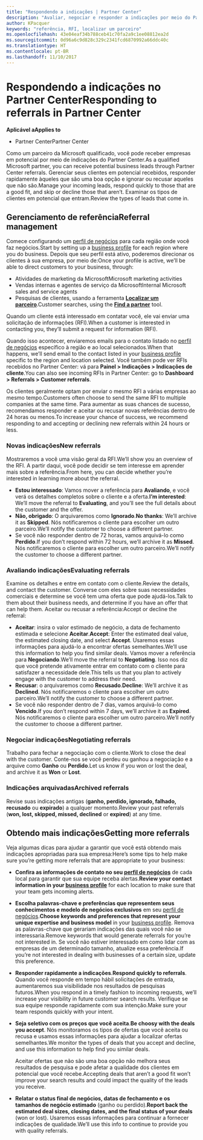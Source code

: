 ```yaml
---
title: "Respondendo a indicações | Partner Center"
description: "Avaliar, negociar e responder a indicações por meio do Partner Center."
author: KPacquer
keywords: "referência, RFI, localizar um parceiro"
ms.openlocfilehash: 43e04eaf34b788ceb41c70fa2a9c1ee08812ea2d
ms.sourcegitcommit: 0d96a6c9d828c329c2341fcd6870992a66ddc40c
ms.translationtype: HT
ms.contentlocale: pt-BR
ms.lasthandoff: 11/10/2017
---
```

# <a name="responding-to-referrals-in-partner-center"></a><span data-ttu-id="2349d-104">Respondendo a indicações no Partner Center</span><span class="sxs-lookup"><span data-stu-id="2349d-104">Responding to referrals in Partner Center</span></span>

**<span data-ttu-id="2349d-105">Aplicável a</span><span class="sxs-lookup"><span data-stu-id="2349d-105">Applies to</span></span>**

-  <span data-ttu-id="2349d-106">Partner Center</span><span class="sxs-lookup"><span data-stu-id="2349d-106">Partner Center</span></span>

<span data-ttu-id="2349d-107">Como um parceiro da Microsoft qualificado, você pode receber empresas em potencial por meio de indicações do Partner Center.</span><span class="sxs-lookup"><span data-stu-id="2349d-107">As a qualified Microsoft partner, you can receive potential business leads through Partner Center referrals.</span></span> <span data-ttu-id="2349d-108">Gerenciar seus clientes em potencial recebidos, responder rapidamente àqueles que são uma boa opção e ignorar ou recusar aqueles que não são.</span><span class="sxs-lookup"><span data-stu-id="2349d-108">Manage your incoming leads, respond quickly to those that are a good fit, and skip or decline those that aren’t.</span></span> <span data-ttu-id="2349d-109">Examinar os tipos de clientes em potencial que entram.</span><span class="sxs-lookup"><span data-stu-id="2349d-109">Review the types of leads that come in.</span></span> 

## <a name="referral-management"></a><span data-ttu-id="2349d-110">Gerenciamento de referência</span><span class="sxs-lookup"><span data-stu-id="2349d-110">Referral management</span></span>

<span data-ttu-id="2349d-111">Comece configurando um [perfil de negócios](create-a-marketing-profile.md) para cada região onde você faz negócios.</span><span class="sxs-lookup"><span data-stu-id="2349d-111">Start by setting up a [business profile](create-a-marketing-profile.md) for each region where you do business.</span></span> <span data-ttu-id="2349d-112">Depois que seu perfil está ativo, poderemos direcionar os clientes à sua empresa, por meio de:</span><span class="sxs-lookup"><span data-stu-id="2349d-112">Once your profile is active, we’ll be able to direct customers to your business, through:</span></span>

*  <span data-ttu-id="2349d-113">Atividades de marketing da Microsoft</span><span class="sxs-lookup"><span data-stu-id="2349d-113">Microsoft marketing activities</span></span>
*  <span data-ttu-id="2349d-114">Vendas internas e agentes de serviço da Microsoft</span><span class="sxs-lookup"><span data-stu-id="2349d-114">Internal Microsoft sales and service agents</span></span>
*  <span data-ttu-id="2349d-115">Pesquisas de clientes, usando a ferramenta **[Localizar um parceiro](https://partnercenter.microsoft.com/pcv/search)**.</span><span class="sxs-lookup"><span data-stu-id="2349d-115">Customer searches, using the **[Find a partner](https://partnercenter.microsoft.com/pcv/search)** tool.</span></span>

<span data-ttu-id="2349d-116">Quando um cliente está interessado em contatar você, ele vai enviar uma solicitação de informações (RFI).</span><span class="sxs-lookup"><span data-stu-id="2349d-116">When a customer is interested in contacting you, they’ll submit a request for information (RFI).</span></span> 

<span data-ttu-id="2349d-117">Quando isso acontecer, enviaremos emails para o contato listado no [perfil de negócios](create-a-marketing-profile.md) específico à região e ao local selecionados.</span><span class="sxs-lookup"><span data-stu-id="2349d-117">When that happens, we’ll send email to the contact listed in your [business profile](create-a-marketing-profile.md) specific to the region and location selected.</span></span> <span data-ttu-id="2349d-118">Você também pode ver RFIs recebidos no Partner Center: vá para **Painel > Indicações > Indicações de cliente**.</span><span class="sxs-lookup"><span data-stu-id="2349d-118">You can also see incoming RFIs in Partner Center: go to **Dashboard > Referrals > Customer referrals**.</span></span>

<span data-ttu-id="2349d-119">Os clientes geralmente optam por enviar o mesmo RFI a várias empresas ao mesmo tempo.</span><span class="sxs-lookup"><span data-stu-id="2349d-119">Customers often choose to send the same RFI to multiple companies at the same time.</span></span> <span data-ttu-id="2349d-120">Para aumentar as suas chances de sucesso, recomendamos responder e aceitar ou recusar novas referências dentro de 24 horas ou menos.</span><span class="sxs-lookup"><span data-stu-id="2349d-120">To increase your chance of success, we recommend responding to and accepting or declining new referrals within 24 hours or less.</span></span>

### <a name="new-referrals"></a><span data-ttu-id="2349d-121">Novas indicações</span><span class="sxs-lookup"><span data-stu-id="2349d-121">New referrals</span></span>

<span data-ttu-id="2349d-122">Mostraremos a você uma visão geral da RFI.</span><span class="sxs-lookup"><span data-stu-id="2349d-122">We’ll show you an overview of the RFI.</span></span> <span data-ttu-id="2349d-123">A partir daqui, você pode decidir se tem interesse em aprender mais sobre a referência.</span><span class="sxs-lookup"><span data-stu-id="2349d-123">From here, you can decide whether you’re interested in learning more about the referral.</span></span> 

*  <span data-ttu-id="2349d-124">**Estou interessado**: Vamos mover a referência para **Avaliando**, e você verá os detalhes completos sobre o cliente e a oferta.</span><span class="sxs-lookup"><span data-stu-id="2349d-124">**I’m interested**: We’ll move the referral to **Evaluating**, and you’ll see the full details about the customer and the offer.</span></span> 
*  <span data-ttu-id="2349d-125">**Não, obrigado**: O arquivaremos como **Ignorado**.</span><span class="sxs-lookup"><span data-stu-id="2349d-125">**No thanks**: We’ll archive it as **Skipped**.</span></span> <span data-ttu-id="2349d-126">Nós notificaremos o cliente para escolher um outro parceiro.</span><span class="sxs-lookup"><span data-stu-id="2349d-126">We’ll notify the customer to choose a different partner.</span></span>
*  <span data-ttu-id="2349d-127">Se você não responder dentro de 72 horas, vamos arquivá-lo como **Perdido**.</span><span class="sxs-lookup"><span data-stu-id="2349d-127">If you don’t respond within 72 hours, we’ll archive it as **Missed**.</span></span> <span data-ttu-id="2349d-128">Nós notificaremos o cliente para escolher um outro parceiro.</span><span class="sxs-lookup"><span data-stu-id="2349d-128">We’ll notify the customer to choose a different partner.</span></span>

### <a name="evaluating-referrals"></a><span data-ttu-id="2349d-129">Avaliando indicações</span><span class="sxs-lookup"><span data-stu-id="2349d-129">Evaluating referrals</span></span>

<span data-ttu-id="2349d-130">Examine os detalhes e entre em contato com o cliente.</span><span class="sxs-lookup"><span data-stu-id="2349d-130">Review the details, and contact the customer.</span></span> <span data-ttu-id="2349d-131">Converse com eles sobre suas necessidades comerciais e determine se você tem uma oferta que pode ajudá-los.</span><span class="sxs-lookup"><span data-stu-id="2349d-131">Talk to them about their business needs, and determine if you have an offer that can help them.</span></span> <span data-ttu-id="2349d-132">Aceitar ou recusar a referência:</span><span class="sxs-lookup"><span data-stu-id="2349d-132">Accept or decline the referral:</span></span> 

*  <span data-ttu-id="2349d-133">**Aceitar**: insira o valor estimado de negócio, a data de fechamento estimada e selecione **Aceitar**.</span><span class="sxs-lookup"><span data-stu-id="2349d-133">**Accept**: Enter the estimated deal value, the estimated closing date, and select **Accept**.</span></span> <span data-ttu-id="2349d-134">Usaremos essas informações para ajudá-lo a encontrar ofertas semelhantes.</span><span class="sxs-lookup"><span data-stu-id="2349d-134">We’ll use this information to help you find similar deals.</span></span> <span data-ttu-id="2349d-135">Vamos mover a referência para **Negociando**.</span><span class="sxs-lookup"><span data-stu-id="2349d-135">We’ll move the referral to **Negotiating**.</span></span> <span data-ttu-id="2349d-136">Isso nos diz que você pretende ativamente entrar em contato com o cliente para satisfazer a necessidade dele.</span><span class="sxs-lookup"><span data-stu-id="2349d-136">This tells us that you plan to actively engage with the customer to address their need.</span></span>
*  <span data-ttu-id="2349d-137">**Recusar**: o arquivaremos como **Recusado**.</span><span class="sxs-lookup"><span data-stu-id="2349d-137">**Decline**: We’ll archive it as **Declined**.</span></span> <span data-ttu-id="2349d-138">Nós notificaremos o cliente para escolher um outro parceiro.</span><span class="sxs-lookup"><span data-stu-id="2349d-138">We’ll notify the customer to choose a different partner.</span></span>
*  <span data-ttu-id="2349d-139">Se você não responder dentro de 7 dias, vamos arquivá-lo como **Vencido**.</span><span class="sxs-lookup"><span data-stu-id="2349d-139">If you don’t respond within 7 days, we’ll archive it as **Expired**.</span></span> <span data-ttu-id="2349d-140">Nós notificaremos o cliente para escolher um outro parceiro.</span><span class="sxs-lookup"><span data-stu-id="2349d-140">We’ll notify the customer to choose a different partner.</span></span>

### <a name="negotiating-referrals"></a><span data-ttu-id="2349d-141">Negociar indicações</span><span class="sxs-lookup"><span data-stu-id="2349d-141">Negotiating referrals</span></span>

<span data-ttu-id="2349d-142">Trabalho para fechar a negociação com o cliente.</span><span class="sxs-lookup"><span data-stu-id="2349d-142">Work to close the deal with the customer.</span></span> <span data-ttu-id="2349d-143">Conte-nos se você perdeu ou ganhou a negociação e a arquive como **Ganho** ou **Perdido**.</span><span class="sxs-lookup"><span data-stu-id="2349d-143">Let us know if you won or lost the deal, and archive it as **Won** or **Lost**.</span></span> 

### <a name="archived-referrals"></a><span data-ttu-id="2349d-144">Indicações arquivadas</span><span class="sxs-lookup"><span data-stu-id="2349d-144">Archived referrals</span></span>

<span data-ttu-id="2349d-145">Revise suas indicações antigas (**ganho, perdido, ignorado, falhado, recusado** ou **expirado**) a qualquer momento.</span><span class="sxs-lookup"><span data-stu-id="2349d-145">Review your past referrals (**won, lost, skipped, missed, declined** or **expired**) at any time.</span></span> 

## <a name="getting-more-referrals"></a><span data-ttu-id="2349d-146">Obtendo mais indicações</span><span class="sxs-lookup"><span data-stu-id="2349d-146">Getting more referrals</span></span>

<span data-ttu-id="2349d-147">Veja algumas dicas para ajudar a garantir que você está obtendo mais indicações apropriadas para sua empresa:</span><span class="sxs-lookup"><span data-stu-id="2349d-147">Here’s some tips to help make sure you’re getting more referrals that are appropriate to your business:</span></span>

*  <span data-ttu-id="2349d-148">**Confira as informações de contato no seu [perfil de negócios](create-a-marketing-profile.md)** de cada local para garantir que sua equipe receba alertas.</span><span class="sxs-lookup"><span data-stu-id="2349d-148">**Review your contact information in your [business profile](create-a-marketing-profile.md)** for each location to make sure that your team gets incoming alerts.</span></span>

*  <span data-ttu-id="2349d-149">**Escolha palavras-chave e preferências que representem seus conhecimentos e modelo de negócios exclusivos** em seu [perfil de negócios](create-a-marketing-profile.md).</span><span class="sxs-lookup"><span data-stu-id="2349d-149">**Choose keywords and preferences that represent your unique expertise and business model** in your [business profile](create-a-marketing-profile.md).</span></span> <span data-ttu-id="2349d-150">Remova as palavras-chave que gerariam indicações das quais você não se interessaria.</span><span class="sxs-lookup"><span data-stu-id="2349d-150">Remove keywords that would generate referrals for you’re not interested in.</span></span> <span data-ttu-id="2349d-151">Se você não estiver interessado em como lidar com as empresas de um determinado tamanho, atualize essa preferência.</span><span class="sxs-lookup"><span data-stu-id="2349d-151">If you’re not interested in dealing with businesses of a certain size, update this preference.</span></span>

*  <span data-ttu-id="2349d-152">**Responder rapidamente a indicações**.</span><span class="sxs-lookup"><span data-stu-id="2349d-152">**Respond quickly to referrals**.</span></span> <span data-ttu-id="2349d-153">Quando você responde em tempo hábil solicitações de entrada, aumentaremos sua visibilidade nos resultados de pesquisas futuros.</span><span class="sxs-lookup"><span data-stu-id="2349d-153">When you respond in a timely fashion to incoming requests, we’ll increase your visibility in future customer search results.</span></span> <span data-ttu-id="2349d-154">Verifique se sua equipe responde rapidamente com sua intenção.</span><span class="sxs-lookup"><span data-stu-id="2349d-154">Make sure your team responds quickly with your intent.</span></span>

*  <span data-ttu-id="2349d-155">**Seja seletivo com os preços que você aceita**.</span><span class="sxs-lookup"><span data-stu-id="2349d-155">**Be choosy with the deals you accept**.</span></span> <span data-ttu-id="2349d-156">Nós monitoramos os tipos de ofertas que você aceita ou recusa e usamos essas informações para ajudar a localizar ofertas semelhantes.</span><span class="sxs-lookup"><span data-stu-id="2349d-156">We monitor the types of deals that you accept and decline, and use this information to help find you similar deals.</span></span> 

   <span data-ttu-id="2349d-157">Aceitar ofertas que não são uma boa opção não melhora seus resultados de pesquisa e pode afetar a qualidade dos clientes em potencial que você recebe.</span><span class="sxs-lookup"><span data-stu-id="2349d-157">Accepting deals that aren’t a good fit won’t improve your search results and could impact the quality of the leads you receive.</span></span>

*  <span data-ttu-id="2349d-158">**Relatar o status final de negócios, datas de fechamento e os tamanhos de negócio estimado** (ganho ou perdido).</span><span class="sxs-lookup"><span data-stu-id="2349d-158">**Report back the estimated deal sizes, closing dates, and the final status of your deals** (won or lost).</span></span> <span data-ttu-id="2349d-159">Usaremos essas informações para continuar a fornecer indicações de qualidade.</span><span class="sxs-lookup"><span data-stu-id="2349d-159">We’ll use this info to continue to provide you with quality referrals.</span></span>

